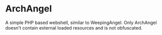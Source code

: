 # ArchAngel
A simple PHP based webshell, similar to WeepingAngel. Only ArchAngel doesn't contain external loaded resources and is not obfuscated.
